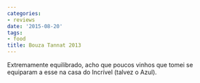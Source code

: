 ```yaml
---
categories:
- reviews
date: '2015-08-20'
tags:
- food
title: Bouza Tannat 2013
---
```


Extremamente equilibrado, acho que poucos vinhos que tomei se equiparam a esse na casa do Incrível (talvez o Azul).